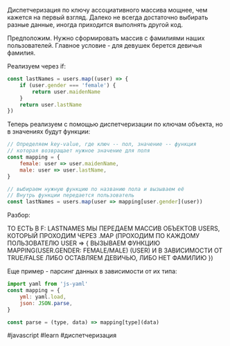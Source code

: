 Диспетчеризация по ключу ассоциативного массива мощнее, чем кажется на первый взгляд. Далеко не всегда достаточно выбирать разные данные, иногда приходится выполнять другой код.

Предположим. Нужно сформировать массив с фамилиями наших пользователей. Главное условие - для девушек берется девичья фамилия.

Реализуем через if:
```js
const lastNames = users.map((user) => {
	if (user.gender === 'female') {
		return user.maidenName
	}
	return user.lastName
})
```

Теперь реализуем с помощью диспетчеризации по ключам объекта, но в значениях будут функции:
```js
// Определяем key-value, где ключ -- пол, значение -- функция
// которая возвращает нужное значение для поля
const mapping = {
	female: user => user.maidenName,
	male: user => user.lastName,
}

// выбираем нужную функцию по названию пола и вызываем её
// Внутрь функции передается пользователь
const lastNames = users.map(user => mapping[user.gender](user))
```
Разбор:

ТО ЕСТЬ В F: LASTNAMES МЫ ПЕРЕДАЕМ МАССИВ ОБЪЕКТОВ USERS, КОТОРЫЙ ПРОХОДИМ ЧЕРЕЗ .MAP (ПРОХОДИМ ПО КАЖДОМУ ПОЛЬЗОВАТЕЛЮ USER => {
ВЫЗЫВАЕМ ФУНКЦИЮ MAPPING(USER.GENDER: FEMALE/MALE) (USER) И В ЗАВИСИМОСТИ ОТ TRUE/FALSE ЛИБО ОСТАВЛЯЕМ ДЕВИЧЬЮ, ЛИБО НЕТ ФАМИЛИЮ
})

Еще пример - парсинг данных в зависимости от их типа:
```js
import yaml from 'js-yaml'
const mapping = {
	yml: yaml.load,
	json: JSON.parse,
}

const parse = (type, data) => mapping[type](data)
```

#javascript #learn #диспетчеризация 
